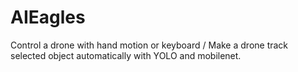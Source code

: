 # AIEagles
Control a drone with hand motion or keyboard / Make a drone track selected object automatically with YOLO and mobilenet.
